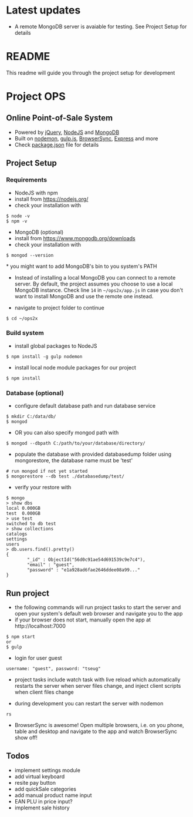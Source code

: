 # Latest updates #
* A remote MongoDB server is avaiable for testing. See Project Setup for details

# README #

This readme will guide you through the project setup for development

# Project OPS #
## Online Point-of-Sale System ##
* Powered by [jQuery](https://jquery.com/), [NodeJS](https://nodejs.org/) and [MongoDB](https://www.mongodb.org/)
* Built on [nodemon](http://nodemon.io/), [gulp.js](http://gulpjs.com/), [BrowserSync](https://www.browsersync.io/), [Express](http://expressjs.com/) and more
* Check [package.json](https://bitbucket.org/nvbach91/ops2x/src/6a54a7c8b8de1458bc52d4b43d6ec9a1ec3e4991/package.json?fileviewer=file-view-default) file for details

## Project Setup ##
### Requirements ###
* NodeJS with npm
* install from https://nodejs.org/
* check your installation with 
```
$ node -v
$ npm -v
```

* MongoDB (optional)
* install from https://www.mongodb.org/downloads
* check your installation with 
```
$ mongod --version
```
\* you might want to add MongoDB's bin to you system's PATH

* Instead of installing a local MongoDB you can connect to a remote server. By default, the project assumes you choose to use a local MongoDB instance. Check line ``14`` in ``~/ops2x/app.js`` in case you don't want to install MongoDB and use the remote one instead.

* navigate to project folder to continue
```
$ cd ~/ops2x
```

### Build system ###
* install global packages to NodeJS
```
$ npm install -g gulp nodemon

```
* install local node module packages for our project
```
$ npm install
```

### Database (optional) ###
* configure default database path and run database service
```
$ mkdir C:/data/db/
$ mongod
```
* OR you can also specify mongod path with
```
$ mongod --dbpath C:/path/to/your/database/directory/
```
* populate the database with provided databasedump folder using mongorestore, the database name must be 'test'
```
# run mongod if not yet started
$ mongorestore --db test ./databasedump/test/
```
* verify your restore with
```
$ mongo
> show dbs
local 0.000GB
test  0.000GB
> use test
switched to db test
> show collections
catalogs
settings
users
> db.users.find().pretty()
{
        "_id" : ObjectId("56d0c91ae54d691539c9e7c4"),
        "email" : "guest",
        "password" : "e1a928ad6fae2646ddee08a99..."
}
```

## Run project ##
* the following commands will run project tasks to start the server and open your system's default web browser and navigate you to the app
* if your browser does not start, manually open the app at http://localhost:7000

```
$ npm start
or
$ gulp
```

* login for user guest
```
username: "guest", password: "tseug"
```

* project tasks include watch task with live reload which automatically restarts the server when server files change, and inject client scripts when client files change

* during development you can restart the server with nodemon
```
rs
```

* BrowserSync is awesome! Open multiple browsers, i.e. on you phone, table and desktop and navigate to the app and watch BrowserSync show off!

## Todos ##
* implement settings module
* add virtual keyboard
* resite pay button
* add quickSale categories
* add manual product name input
* EAN PLU in price input?
* implement sale history
